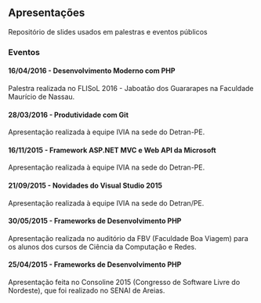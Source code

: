 ## Apresentações
Repositório de slides usados em palestras e eventos públicos

### Eventos

#### 16/04/2016 - Desenvolvimento Moderno com PHP
Palestra realizada no FLISoL 2016 - Jaboatão dos Guararapes na Faculdade Maurício de Nassau.

#### 28/03/2016 - Produtividade com Git
Apresentação realizada à equipe IVIA na sede do Detran-PE.

#### 16/11/2015 - Framework ASP.NET MVC e Web API da Microsoft
Apresentação realizada à equipe IVIA na sede do Detran-PE.

#### 21/09/2015 - Novidades do Visual Studio 2015
Apresentação realizada à equipe IVIA na sede do Detran/PE.

#### 30/05/2015 - Frameworks de Desenvolvimento PHP
Apresentação realizada no auditório da FBV (Faculdade Boa Viagem) para os alunos dos cursos de Ciência da Computação e Redes.

#### 25/04/2015 -  Frameworks de Desenvolvimento PHP
Apresentação feita no Consoline 2015 (Congresso de Software Livre do Nordeste), que foi realizado no SENAI de Areias.
